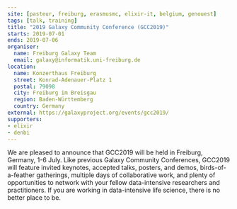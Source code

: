 ```yaml
---
site: [pasteur, freiburg, erasmusmc, elixir-it, belgium, genouest]
tags: [talk, training]
title: "2019 Galaxy Community Conference (GCC2019)"
starts: 2019-07-01
ends: 2019-07-06
organiser:
  name: Freiburg Galaxy Team
  email: galaxy@informatik.uni-freiburg.de
location:
  name: Konzerthaus Freiburg
  street: Konrad-Adenauer-Platz 1
  postal: 79098
  city: Freiburg im Breisgau
  region: Baden-Württemberg
  country: Germany
external: https://galaxyproject.org/events/gcc2019/
supporters:
- elixir
- denbi
---
```


We are pleased to announce that GCC2019 will be held in Freiburg, Germany, 1-6 July. Like previous Galaxy Community Conferences, GCC2019 will feature invited keynotes, accepted talks, posters, and demos, birds-of-a-feather gatherings, multiple days of collaborative work, and plenty of opportunities to network with your fellow data-intensive researchers and practitioners. If you are working in data-intensive life science, there is no better place to be.